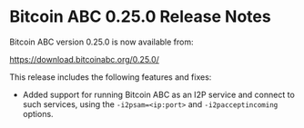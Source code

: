 # Bitcoin ABC 0.25.0 Release Notes

Bitcoin ABC version 0.25.0 is now available from:

  <https://download.bitcoinabc.org/0.25.0/>

This release includes the following features and fixes:
 - Added support for running Bitcoin ABC as an I2P service and connect to such services,
   using the `-i2psam=<ip:port>` and `-i2pacceptincoming` options.
